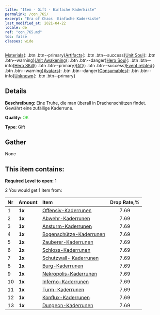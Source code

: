 ```yaml
---
title: "Item - Gift - Einfache Kaderkiste"
permalink: /con_765/
excerpt: "Era of Chaos  Einfache Kaderkiste"
last_modified_at: 2021-04-22
locale: de
ref: "con_765.md"
toc: false
classes: wide
---
```

 [Materials](/ItemsDE/){: .btn .btn--primary}[Artifacts](/ItemsDE/Artifacts/){: .btn .btn--success}[Unit Soul](/ItemsDE/UnitSoul/){: .btn .btn--warning}[Unit Awakening](/ItemsDE/UnitAwakening/){: .btn .btn--danger}[Hero Soul](/ItemsDE/HeroSoul/){: .btn .btn--info}[Hero SKill](/ItemsDE/HeroSkill/){: .btn .btn--primary}[Gift](/ItemsDE/Gift/){: .btn .btn--success}[Event related](/ItemsDE/Events/){: .btn .btn--warning}[Avatars](/ItemsDE/Avatars/){: .btn .btn--danger}[Consumables](/ItemsDE/Consumables/){: .btn .btn--info}[Unknown](/ItemsDE/Unknown/){: .btn .btn--primary}

## Details
 **Beschreibung:** Eine Truhe, die man überall in Drachenschätzen findet. Gewährt eine zufällige Kaderrune.

 **Quality:** <span style="color: #32CD32">OK</span>

 **Type:** Gift

## Gather

  None

## This item contains:

 **Required Level to open:** 1

 2 You would get **1** item  from:

  | Nr | Amount |     Item    | Drop Rate,% |
  |:---|:-------|:------------|:---------:|
  | 1 |  **1x** | [Offensiv-Kaderrunen](/ItemsDE/con_734/) | 7.69 | 
  | 2 |  **1x** | [Abwehr-Kaderrunen](/ItemsDE/con_739/) | 7.69 | 
  | 3 |  **1x** | [Ansturm-Kaderrunen](/ItemsDE/con_741/) | 7.69 | 
  | 4 |  **1x** | [Bogenschütze-Kaderrunen](/ItemsDE/con_742/) | 7.69 | 
  | 5 |  **1x** | [Zauberer-Kaderrunen](/ItemsDE/con_746/) | 7.69 | 
  | 6 |  **1x** | [Schloss-Kaderrunen](/ItemsDE/con_752/) | 7.69 | 
  | 7 |  **1x** | [Schutzwall- Kaderrunen](/ItemsDE/con_753/) | 7.69 | 
  | 8 |  **1x** | [Burg-Kaderrunen](/ItemsDE/con_754/) | 7.69 | 
  | 9 |  **1x** | [Nekropolis-Kaderrunen](/ItemsDE/con_755/) | 7.69 | 
  | 10 |  **1x** | [Inferno-Kaderrunen](/ItemsDE/con_777/) | 7.69 | 
  | 11 |  **1x** | [Turm-Kaderrunen](/ItemsDE/con_785/) | 7.69 | 
  | 12 |  **1x** | [Konflux-Kaderrunen](/ItemsDE/con_791/) | 7.69 | 
  | 13 |  **1x** | [Dungeon-Kaderrunen](/ItemsDE/con_792/) | 7.69 | 
